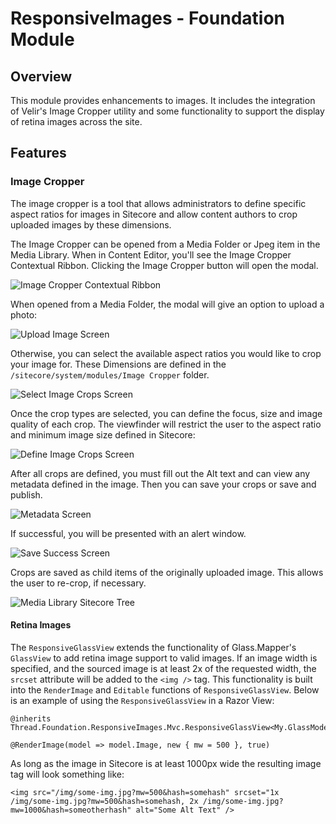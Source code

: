 # ResponsiveImages - Foundation Module

## Overview

This module provides enhancements to images.  It includes the integration of Velir's Image Cropper utility and some functionality to support the display of retina images across the site.

## Features

### Image Cropper

The image cropper is a tool that allows administrators to define specific aspect ratios for images in Sitecore and allow content authors to crop uploaded images by these dimensions.

The Image Cropper can be opened from a Media Folder or Jpeg item in the Media Library.  When in Content Editor, you'll see the Image Cropper Contextual Ribbon.  Clicking the Image Cropper button will open the modal.

![Image Cropper Contextual Ribbon](./doc/ribbon.png)

When opened from a Media Folder, the modal will give an option to upload a photo:

![Upload Image Screen](./doc/upload.png)

Otherwise, you can select the available aspect ratios you would like to crop your image for.  These Dimensions are defined in the `/sitecore/system/modules/Image Cropper` folder.

![Select Image Crops Screen](./doc/crops_selection.png)

Once the crop types are selected, you can define the focus, size and image quality of each crop.  The viewfinder will restrict the user to the aspect ratio and minimum image size defined in Sitecore:

![Define Image Crops Screen](./doc/cropping_screen.png)

After all crops are defined, you must fill out the Alt text and can view any metadata defined in the image.  Then you can save your crops or save and publish.

![Metadata Screen](./doc/metadata_screen.png)

If successful, you will be presented with an alert window.  

![Save Success Screen](./doc/save_success_screen.png)

Crops are saved as child items of the originally uploaded image.  This allows the user to re-crop, if necessary.

![Media Library Sitecore Tree](./doc/media_library_tree.png)

#### Retina Images

The `ResponsiveGlassView` extends the functionality of Glass.Mapper's `GlassView` to add retina image support to valid images.  If an image width is specified, and the sourced image is at least 2x of the requested width, the `srcset` attribute will be added to the `<img />` tag.  This functionality is built into the `RenderImage` and `Editable` functions of `ResponsiveGlassView`. Below is an example of using the `ResponsiveGlassView` in a Razor View:

```
@inherits Thread.Foundation.ResponsiveImages.Mvc.ResponsiveGlassView<My.GlassModel.IImage>

@RenderImage(model => model.Image, new { mw = 500 }, true)
```

As long as the image in Sitecore is at least 1000px wide the resulting image tag will look something like:

```
<img src="/img/some-img.jpg?mw=500&hash=somehash" srcset="1x /img/some-img.jpg?mw=500&hash=somehash, 2x /img/some-img.jpg?mw=1000&hash=someotherhash" alt="Some Alt Text" />
```